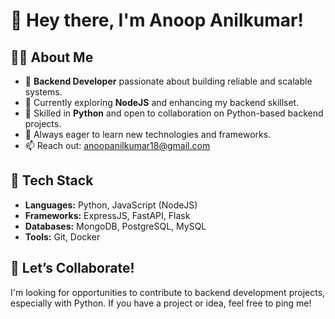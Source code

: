 # 👋 Hey there, I'm Anoop Anilkumar!

## 👨‍💻 About Me

- 🔭 **Backend Developer** passionate about building reliable and scalable systems.
- 👀 Currently exploring **NodeJS** and enhancing my backend skillset.
- 🐍 Skilled in **Python** and open to collaboration on Python-based backend projects.
- 🌱 Always eager to learn new technologies and frameworks.
- 📫 Reach out: [anoopanilkumar18@gmail.com](mailto:anoopanilkumar18@gmail.com)

## 🚀 Tech Stack

- **Languages:** Python, JavaScript (NodeJS)
- **Frameworks:** ExpressJS, FastAPI, Flask
- **Databases:** MongoDB, PostgreSQL, MySQL
- **Tools:** Git, Docker

## 🤝 Let’s Collaborate!

I'm looking for opportunities to contribute to backend development projects, especially with Python. If you have a project or idea, feel free to ping me!

<!---
anoop-anilkumar/anoop-anilkumar is a ✨ special ✨ repository because its `README.md` (this file) appears on your GitHub profile.
You can click the Preview link to take a look at your changes.
--->
